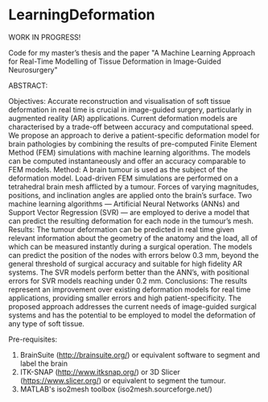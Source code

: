 # LearningDeformation
WORK IN PROGRESS!

Code for my master’s thesis and the paper "A Machine Learning Approach for Real-Time Modelling of Tissue Deformation in Image-Guided Neurosurgery"

ABSTRACT:

Objectives: Accurate reconstruction and visualisation of soft tissue deformation in real time is crucial in image-guided surgery, particularly in augmented reality (AR) applications. Current deformation models are characterised by a trade-off between accuracy and computational speed. We propose an approach to derive a patient-specific deformation model for brain pathologies by combining the results of pre-computed Finite Element Method (FEM) simulations with machine learning algorithms. The models can be computed instantaneously and offer an accuracy comparable to FEM models.
Method: A brain tumour is used as the subject of the deformation model. Load-driven FEM simulations are performed on a tetrahedral brain mesh afflicted by a tumour. Forces of varying magnitudes, positions, and inclination angles are applied onto the brain’s surface. Two machine learning algorithms — Artificial Neural Networks (ANNs) and Support Vector Regression (SVR) — are employed to derive a model that can predict the resulting deformation for each node in the tumour’s mesh.
Results: The tumour deformation can be predicted in real time given relevant information about the geometry of the anatomy and the load, all of which can be measured instantly during a surgical operation. The models can predict the position of the nodes with errors below 0.3 mm, beyond the general threshold of surgical accuracy and suitable for high fidelity AR systems. The SVR models perform better than the ANN’s, with positional errors for SVR models reaching under 0.2 mm.
Conclusions: The results represent an improvement over existing deformation models for real time applications, providing smaller errors and high patient-specificity. The proposed approach addresses the current needs of image-guided surgical systems and has the potential to be employed to model the deformation of any type of soft tissue.

Pre-requisites:
1) BrainSuite (http://brainsuite.org/) or equivalent software to segment and label the brain
2) ITK-SNAP (http://www.itksnap.org/) or 3D Slicer (https://www.slicer.org/) or equivalent to segment the tumour.
3) MATLAB's iso2mesh toolbox (iso2mesh.sourceforge.net/)
